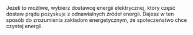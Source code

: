 ---
layout: nothing
categories: Prąd
tags: tip
body: Jeżeli to możliwe, wybierz dostawcę energii elektrycznej, który część dostaw prądu pozyskuje z odnawialnych źródeł energii. Dajesz w ten sposób do zrozumienia zakładom energetycznym, że społeczeństwo chce czystej energii.
---
